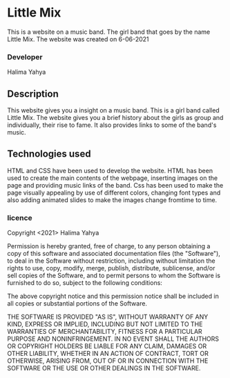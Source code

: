 # Little Mix
This is a website on a music band. The girl band that goes by the name Little Mix. The website was created on 6-06-2021
### Developer
 Halima Yahya

 ## Description
 This website gives you a insight on a music band. This is a girl band called Little Mix. The website gives you a brief history about the girls as group and individually, their rise to fame. It also provides links to some of the band's music.
 ## Technologies used
 HTML and CSS have been used to develop the website.
 HTML has been used to create the main contents of the webpage, inserting images on the page and providing music links of the band.
 Css has been used to make the page visually appealing by use of different colors, changing font types and also adding animated slides to make the images change fromtime to time.
 ### licence
 Copyright <2021> Halima Yahya

Permission is hereby granted, free of charge, to any person obtaining a copy of this software and associated documentation files (the "Software"), to deal in the Software without restriction, including without limitation the rights to use, copy, modify, merge, publish, distribute, sublicense, and/or sell copies of the Software, and to permit persons to whom the Software is furnished to do so, subject to the following conditions:

The above copyright notice and this permission notice shall be included in all copies or substantial portions of the Software.

THE SOFTWARE IS PROVIDED "AS IS", WITHOUT WARRANTY OF ANY KIND, EXPRESS OR IMPLIED, INCLUDING BUT NOT LIMITED TO THE WARRANTIES OF MERCHANTABILITY, FITNESS FOR A PARTICULAR PURPOSE AND NONINFRINGEMENT. IN NO EVENT SHALL THE AUTHORS OR COPYRIGHT HOLDERS BE LIABLE FOR ANY CLAIM, DAMAGES OR OTHER LIABILITY, WHETHER IN AN ACTION OF CONTRACT, TORT OR OTHERWISE, ARISING FROM, OUT OF OR IN CONNECTION WITH THE SOFTWARE OR THE USE OR OTHER DEALINGS IN THE SOFTWARE.


